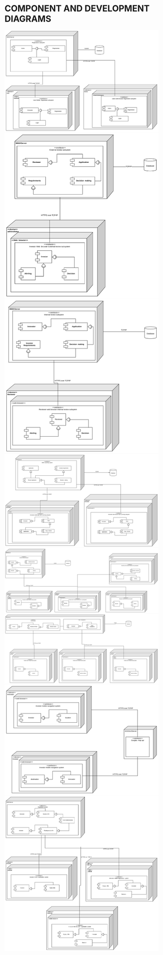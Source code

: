 # COMPONENT AND DEVELOPMENT DIAGRAMS
![](images/DeploymentDiagrams/Page1.svg)
![](images/DeploymentDiagrams/Page2.svg)
![](images/DeploymentDiagrams/Page3.svg)
![](images/DeploymentDiagrams/Page4.svg)
![](images/DeploymentDiagrams/Page5.svg)
![](images/DeploymentDiagrams/Page6.svg)
![](images/DeploymentDiagrams/Page7.svg)
![](images/DeploymentDiagrams/Page8.svg)